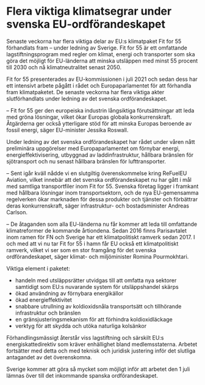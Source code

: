 # Flera viktiga klimatsegrar under svenska EU-ordförandeskapet

Senaste veckorna har flera viktiga delar av EU:s klimatpaket Fit for 55 förhandlats fram – under ledning av Sverige. Fit for 55 är ett omfattande lagstiftningsprogram med regler om klimat, energi och transporter som ska göra det möjligt för EU-länderna att minska utsläppen med minst 55 procent till 2030 och nå klimatneutralitet senast 2050.

Fit for 55 presenterades av EU-kommissionen i juli 2021 och sedan dess har ett intensivt arbete pågått i rådet och Europaparlamentet för att förhandla fram klimatpaketet. De senaste veckorna har flera viktiga akter slutförhandlats under ledning av det svenska ordförandeskapet.

– Fit for 55 ger den europeiska industrin långsiktiga förutsättningar att leda med gröna lösningar, vilket ökar Europas globala konkurrenskraft. Åtgärderna ger också ytterligare stöd för att minska Europas beroende av fossil energi, säger EU-minister Jessika Roswall.

Under ledning av det svenska ordförandeskapet har rådet under våren nått preliminära uppgörelser med Europaparlamentet om förnybar energi, energieffektivisering, utbyggnad av laddinfrastruktur, hållbara bränslen för sjötransport och nu senast hållbara bränslen för lufttransporter.

– Sent igår kväll nådde vi en slutgiltig överenskommelse kring ReFuelEU Aviation, vilket innebär att det svenska ordförandeskapet nu har gått i mål med samtliga transportfiler inom Fit for 55. Svenska företag ligger i framkant med hållbara lösningar inom transportsektorn, och de nya EU-gemensamma regelverken ökar marknaden för dessa produkter och tjänster och förbättrar deras konkurrenskraft, säger infrastruktur- och bostadsminister Andreas Carlson.

– De åtaganden som alla EU-länderna nu får kommer att leda till omfattande klimatreformer de kommande årtiondena. Sedan 2016 finns Parisavtalet inom ramen för FN och Sverige har ett klimatpolitiskt ramverk sedan 2017. I och med att vi nu tar Fit for 55 i hamn får EU också ett klimatpolitiskt ramverk, vilket vi ser som en stor framgång för det svenska ordförandeskapet, säger klimat- och miljöminister Romina Pourmokhtari.

Viktiga element i paketet:

* handeln med utsläppsrätter utvidgas till att omfatta nya sektorer samtidigt som EU:s nuvarande system för utsläppshandel skärps
* ökad användning av förnybara energikällor
* ökad energieffektivitet
* snabbare utrullning av koldioxidsnåla transportsätt och tillhörande infrastruktur och bränslen
* en gränsjusteringsmekanism för att förhindra koldioxidläckage
* verktyg för att skydda och utöka naturliga kolsänkor

Förhandlingsmässigt återstår viss lagstiftning och särskilt EU:s energiskattedirektiv som kräver enhällighet bland medlemsstaterna. Arbetet fortsätter med detta och med teknisk och juridisk justering inför det slutliga antagandet av det överenskomna.

Sverige kommer att göra så mycket som möjligt inför att arbetet den 1 juli lämnas över till det inkommande spanska ordförandeskapet.
